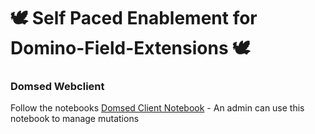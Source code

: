 # 🕊️  Self Paced Enablement for Domino-Field-Extensions 🕊️


### Domsed Webclient
Follow the notebooks [Domsed Client Notebook](./notebooks/domsed_client.ipynb) - An admin can use this notebook to manage mutations

